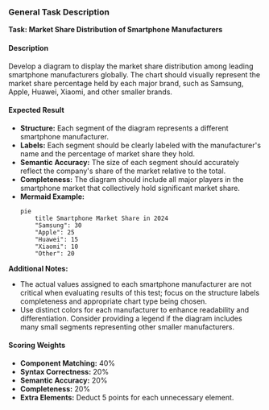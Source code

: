 ### General Task Description
**Task: Market Share Distribution of Smartphone Manufacturers**

#### Description
Develop a diagram to display the market share distribution among leading smartphone manufacturers globally. The chart should visually represent the market share percentage held by each major brand, such as Samsung, Apple, Huawei, Xiaomi, and other smaller brands.

#### Expected Result
* **Structure:** Each segment of the diagram represents a different smartphone manufacturer.
* **Labels:** Each segment should be clearly labeled with the manufacturer's name and the percentage of market share they hold.
* **Semantic Accuracy:** The size of each segment should accurately reflect the company's share of the market relative to the total.
* **Completeness:** The diagram should include all major players in the smartphone market that collectively hold significant market share.
* **Mermaid Example:**
    ```mermaid
    pie
        title Smartphone Market Share in 2024
        "Samsung": 30
        "Apple": 25
        "Huawei": 15
        "Xiaomi": 10
        "Other": 20
    ```
**Additional Notes:**
* The actual values assigned to each smartphone manufacturer are not critical when evaluating results of this test; focus on the structure labels completeness and appropriate chart type being chosen.
* Use distinct colors for each manufacturer to enhance readability and differentiation. Consider providing a legend if the diagram includes many small segments representing other smaller manufacturers.

#### Scoring Weights
* **Component Matching:** 40%
* **Syntax Correctness:** 20%
* **Semantic Accuracy:** 20%
* **Completeness:** 20%
* **Extra Elements:** Deduct 5 points for each unnecessary element.
